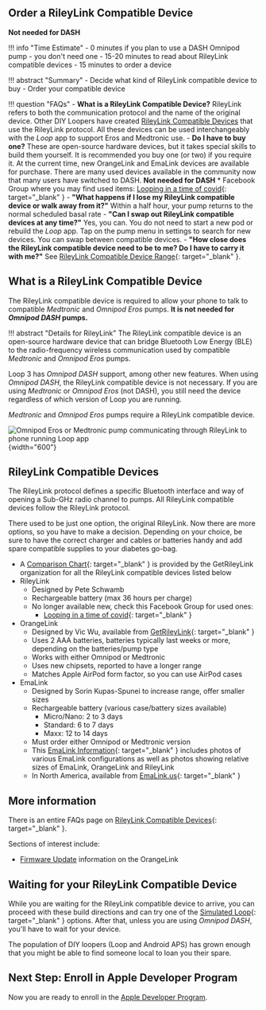 ## Order a RileyLink Compatible Device

**Not needed for DASH**

!!! info "Time Estimate"
    - 0 minutes if you plan to use a DASH Omnipod pump - you don't need one
    - 15-20 minutes to read about RileyLink compatible devices
    - 15 minutes to order a device

!!! abstract "Summary"
    - Decide what kind of RileyLink compatible device to buy
    - Order your compatible device

!!! question "FAQs"
    - **What is a RileyLink Compatible Device?** RileyLink refers to both the communication protocol and the name of the original device. Other DIY Loopers have created [RileyLink Compatible Devices](rileylink.md#rileylink-compatible-devices) that use the RileyLink protocol. All these devices can be used interchangeably with the *Loop* app to support Eros and Medtronic use.
    - **Do I have to buy one?** These are open-source hardware devices, but it takes special skills to build them yourself. It is recommended you buy one (or two) if you require it. At the current time, new OrangeLink and EmaLink devices are available for purchase. There are many used devices available in the community now that many users have switched to DASH. **Not needed for DASH**
        * Facebook Group where you may find used items: [Looping in a time of covid](https://www.facebook.com/groups/1087611668259945/){: target="_blank" }
    - **"What happens if I lose my RileyLink compatible device or walk away from it?"** Within a half hour, your pump returns to the normal scheduled basal rate
    - **"Can I swap out RileyLink compatible devices at any time?"** Yes, you can. You do not need to start a new pod or rebuild the *Loop* app. Tap on the pump menu in settings to search for new devices. You can swap between compatible devices.
    - **"How close does the RileyLink compatible device need to be to me? Do I have to carry it with me?"** See [RileyLink Compatible Device Range](../faqs/rileylink-faqs.md#range){: target="_blank" }.


## What is a RileyLink Compatible Device

The RileyLink compatible device is required to allow your phone to talk to compatible *Medtronic* and *Omnipod Eros* pumps. **It is not needed for *Omnipod DASH* pumps.**

!!! abstract "Details for RileyLink"
    The RileyLink compatible device is an open-source hardware device that can bridge Bluetooth Low Energy (BLE) to the radio-frequency wireless communication used by compatible *Medtronic* and *Omnipod Eros* pumps.

Loop 3 has *Omnipod DASH* support, among other new features. When using *Omnipod DASH*, the RileyLink compatible device is not necessary.  If you are using *Medtronic* or *Omnipod Eros* (not DASH), you still need the device regardless of which version of Loop you are running.

*Medtronic* and *Omnipod Eros* pumps require a RileyLink compatible device.

![Omnipod Eros or Medtronic pump communicating through RileyLink to phone running Loop app](img/rileylink-comm-pod-mmt.svg){width="600"}


## RileyLink Compatible Devices

The RileyLink protocol defines a specific Bluetooth interface and way of opening a Sub-GHz radio channel to pumps. All RileyLink compatible devices follow the RileyLink protocol.

There used to be just one option, the original RileyLink. Now there are more options, so you have to make a decision. Depending on your choice, be sure to have the correct charger and cables or batteries handy and add spare compatible supplies to your diabetes go-bag.

- A [Comparison Chart](https://getrileylink.org/rileylink-compatible-hardware-comparison-chart?fbclid=IwAR2vHbOzla-zmM-cSp4NkOB_23k3spgnaYvCIGRcACcIQ25FJAU_7HRkH2A){: target="_blank" } is provided by the GetRileyLink organization for all the RileyLink compatible devices listed below
- RileyLink
    - Designed by Pete Schwamb
    - Rechargeable battery (max 36 hours per charge)
    - No longer available new, check this Facebook Group for used ones:
        * [Looping in a time of covid](https://www.facebook.com/groups/1087611668259945/){: target="_blank" }
- OrangeLink
    - Designed by Vic Wu, available from [GetRileyLink](https://getrileylink.org){: target="_blank" }
    - Uses 2 AAA batteries, batteries typically last weeks or more, depending on the batteries/pump type
    - Works with either Omnipod or Medtronic
    - Uses new chipsets, reported to have a longer range
    - Matches Apple AirPod form factor, so you can use AirPod cases
- EmaLink
    - Designed by Sorin Kupas-Spunei to increase range, offer smaller sizes
    - Rechargeable battery (various case/battery sizes available)
        - Micro/Nano: 2 to 3 days
        - Standard: 6 to 7 days
        - Maxx: 12 to 14 days
    - Must order either Omnipod or Medtronic version
    - This [EmaLink Information](https://github.com/sks01/EmaLink#emalink){: target="_blank" } includes photos of various EmaLink configurations as well as photos showing relative sizes of EmaLink, OrangeLink and RileyLink
    - In North America, available from [EmaLink.us](https://www.emalink.us){: target="_blank" }

## More information

There is an entire FAQs page on [RileyLink Compatible Devices](../faqs/rileylink-faqs.md){: target="_blank" }.

Sections of interest include:

* [Firmware Update](../faqs/rileylink-faqs.md#orangelink-firmware) information on the OrangeLink

## Waiting for your RileyLink Compatible Device

While you are waiting for the RileyLink compatible device to arrive, you can proceed with these build directions and can try one of the [Simulated Loop](../version/simulator.md){: target="_blank" } options. After that, unless you are using *Omnipod DASH*, you'll have to wait for your device.

The population of DIY loopers (Loop and Android APS) has grown enough that you might be able to find someone local to loan you their spare.

## Next Step: Enroll in Apple Developer Program

Now you are ready to enroll in the [Apple Developer Program](apple-developer.md).
